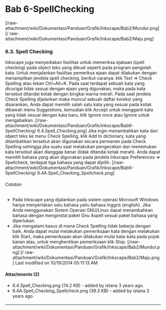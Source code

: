 # Bab 6-SpellChecking
[/raw-attachment/wiki/Dokumentasi/Panduan/Grafik/Inkscape/Bab2/Mundur.png] [/
raw-attachment/wiki/Dokumentasi/Panduan/Grafik/Inkscape/Bab2/Maju.png]
### 6.3. Spell Checking
Inkscape juga menyediakan fasilitas untuk memeriksa ejakaan (spell checking)
pada object teks yang dibuat seperti pada program pengolah kata. Untuk
menjalankan fasilitas pemeriksa ejaan dapat dilakukan dengan menampilkan
jendela spell checking, berikut caranya: klik Text => Check Spelling atau tekan
Ctrl+Alt+K.
Pada saat terdapat sebuah kata yang dicurigai tidak sesuai dengan ejaan yang
digunakan, maka pada kata tersebut ditandai kotak dengan bingkai warna merah.
Pada saat jendela Check Spelling dijalankan maka muncul sebuah daftar koreksi
yang disarankan, Anda dapat memilih salah satu kata yang sesuai pada kotak
dibawah menu Suggestions, kemudian klik Accept untuk mengganti kata yang tidak
sesuai dengan kata baru, klik Ignore once atau Ignore untuk mengabaikan.
[/raw-attachment/wiki/Dokumentasi/Panduan/Grafik/Inkscape/Bab6-SpellChecking/
6.4.Spell_Checking.png]
Jika ingin menambahkan kata dari object teks ke menu Check Spelling, klik Add
to dictionary, kata yang ditambahkan tersebut akan digunakan secara permanen
pada Check Spelling sehingga jika suatu saat melakukan pengecekan dan menemukan
kata tersebut akan dianggap benar (tidak ditandai kotak merah). Anda dapat
memilih bahasa yang akan digunakan pada jendela Inkscape Preferences =>
Spellcheck, terdapat tiga bahasa yang dapat dipilih.
[/raw-attachment/wiki/Dokumentasi/Panduan/Grafik/Inkscape/Bab6-SpellChecking/
6.4A.Spell_Checking_Spellcheck.png]
###### Catatan
  * Pada Inkscape yang dijalankan pada sistem operasi Microsoft Windows hanya
      menyertakan satu bahasa yaitu bahasa Inggris (english). Jika Anda
      menggunakan Sistem Operasi GNU/Linux dapat menambahkan bahasa dengan
      menginstal paket Gnu Aspell sesuai paket bahasa yang diperlukan.
  * Jika mengalami kasus di mana Check Spelling tidak bekerja dengan baik,
      Anda dapat mulai melakukan pemeriksaan kata dengan melakukan klik Start,
      maka pemeriksaan akan dilakukan mulai kata-kata pada pojok kanan atas,
      untuk menghentikan pemeriksaan klik Stop.
[/raw-attachment/wiki/Dokumentasi/Panduan/Grafik/Inkscape/Bab2/Mundur.png] [/
raw-attachment/wiki/Dokumentasi/Panduan/Grafik/Inkscape/Bab2/Maju.png]
Last modified on 10/19/2014 05:11:13 AM
#### Attachments (2)
  * 6.4.Spell_Checking.png​ (74.2 KB) - added by istana 3 years ago.
  * 6.4A.Spell_Checking_Spellcheck.png​ (39.3 KB) - added by istana 3 years
      ago.
#### 
    
 
 
 
 
 
---
 
